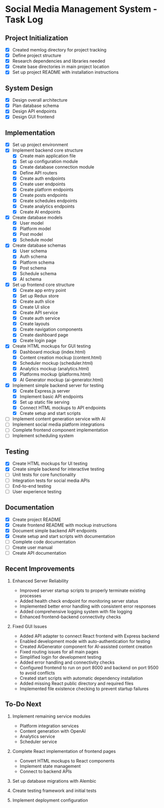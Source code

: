 # Social Media Management System - Task Log

## Project Initialization
- [x] Created memlog directory for project tracking
- [x] Define project structure
- [x] Research dependencies and libraries needed
- [x] Create base directories in main project location
- [x] Set up project README with installation instructions

## System Design
- [x] Design overall architecture
- [x] Plan database schema
- [x] Design API endpoints
- [x] Design GUI frontend

## Implementation
- [x] Set up project environment
- [x] Implement backend core structure
  - [x] Create main application file
  - [x] Set up configuration module
  - [x] Create database connection module
  - [x] Define API routers
  - [x] Create auth endpoints
  - [x] Create user endpoints
  - [x] Create platform endpoints
  - [x] Create posts endpoints
  - [x] Create schedules endpoints
  - [x] Create analytics endpoints
  - [x] Create AI endpoints
- [x] Create database models
  - [x] User model
  - [x] Platform model
  - [x] Post model
  - [x] Schedule model
- [x] Create database schemas
  - [x] User schema
  - [x] Auth schema
  - [x] Platform schema
  - [x] Post schema
  - [x] Schedule schema
  - [x] AI schema
- [x] Set up frontend core structure
  - [x] Create app entry point
  - [x] Set up Redux store
  - [x] Create auth slice
  - [x] Create UI slice
  - [x] Create API service
  - [x] Create auth service
  - [x] Create layouts
  - [x] Create navigation components
  - [x] Create dashboard page
  - [x] Create login page
- [x] Create HTML mockups for GUI testing
  - [x] Dashboard mockup (index.html)
  - [x] Content creation mockup (content.html)
  - [x] Scheduler mockup (scheduler.html)
  - [x] Analytics mockup (analytics.html)
  - [x] Platforms mockup (platforms.html)
  - [x] AI Generator mockup (ai-generator.html)
- [x] Implement simple backend server for testing
  - [x] Create Express.js server
  - [x] Implement basic API endpoints
  - [x] Set up static file serving
  - [x] Connect HTML mockups to API endpoints
  - [x] Create setup and start scripts
- [ ] Implement content generation service with AI
- [ ] Implement social media platform integrations
- [ ] Complete frontend component implementation
- [ ] Implement scheduling system

## Testing
- [x] Create HTML mockups for UI testing
- [x] Create simple backend for interactive testing
- [ ] Unit tests for core functionality
- [ ] Integration tests for social media APIs
- [ ] End-to-end testing
- [ ] User experience testing

## Documentation
- [x] Create project README
- [x] Create frontend README with mockup instructions
- [x] Document simple backend API endpoints
- [x] Create setup and start scripts with documentation
- [ ] Complete code documentation
- [ ] Create user manual
- [ ] Create API documentation

## Recent Improvements

1. Enhanced Server Reliability
   - Improved server startup scripts to properly terminate existing processes
   - Added health check endpoint for monitoring server status
   - Implemented better error handling with consistent error responses
   - Added comprehensive logging system with file logging
   - Enhanced frontend-backend connectivity checks

2. Fixed GUI Issues
   - Added API adapter to connect React frontend with Express backend
   - Enabled development mode with auto-authentication for testing
   - Created AiGenerator component for AI-assisted content creation
   - Fixed routing issues for all main pages
   - Simplified login for development testing
   - Added error handling and connectivity checks
   - Configured frontend to run on port 8000 and backend on port 9500 to avoid conflicts
   - Created start scripts with automatic dependency installation
   - Added missing React public directory and required files
   - Implemented file existence checking to prevent startup failures

## To-Do Next
1. Implement remaining service modules
   - Platform integration services
   - Content generation with OpenAI
   - Analytics service
   - Scheduler service

2. Complete React implementation of frontend pages
   - Convert HTML mockups to React components
   - Implement state management
   - Connect to backend APIs

3. Set up database migrations with Alembic

4. Create testing framework and initial tests

5. Implement deployment configuration
